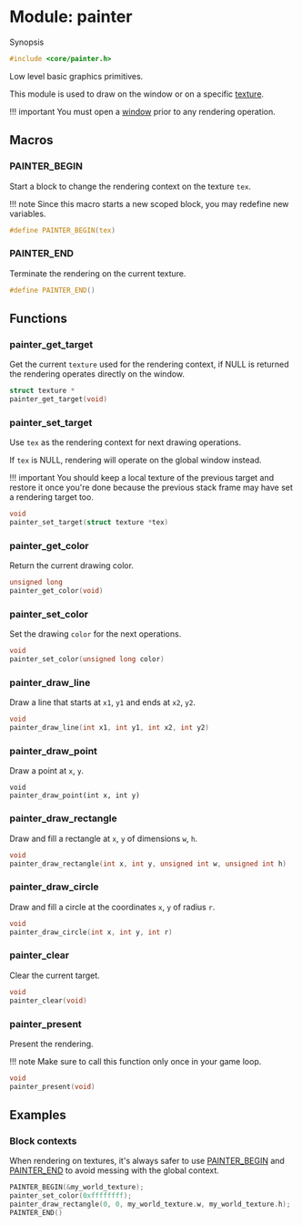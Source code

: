 # Module: painter

Synopsis

```c
#include <core/painter.h>
```

Low level basic graphics primitives.

This module is used to draw on the window or on a specific
[texture](texture.md).

!!! important
    You must open a [window](window.md#window_open) prior to any rendering
    operation.

## Macros

### PAINTER\_BEGIN

Start a block to change the rendering context on the texture `tex`.

!!! note
    Since this macro starts a new scoped block, you may redefine new variables.

```c
#define PAINTER_BEGIN(tex)
```

### PAINTER\_END

Terminate the rendering on the current texture.

```c
#define PAINTER_END()
```

## Functions

### painter\_get\_target

Get the current `texture` used for the rendering context, if NULL is returned
the rendering operates directly on the window.

```c
struct texture *
painter_get_target(void)
```

### painter\_set\_target

Use `tex` as the rendering context for next drawing operations.

If `tex` is NULL, rendering will operate on the global window instead.

!!! important
    You should keep a local texture of the previous target and restore it once
    you're done because the previous stack frame may have set a rendering target
    too.

```c
void
painter_set_target(struct texture *tex)
```

### painter\_get\_color

Return the current drawing color.

```c
unsigned long
painter_get_color(void)
```

### painter\_set\_color

Set the drawing `color` for the next operations.

```c
void
painter_set_color(unsigned long color)
```

### painter\_draw\_line

Draw a line that starts at `x1`, `y1` and ends at `x2`, `y2`.

```c
void
painter_draw_line(int x1, int y1, int x2, int y2)
```

### painter\_draw\_point

Draw a point at `x`, `y`.

```
void
painter_draw_point(int x, int y)
```

### painter\_draw\_rectangle

Draw and fill a rectangle at `x`, `y` of dimensions `w`, `h`.

```c
void
painter_draw_rectangle(int x, int y, unsigned int w, unsigned int h)
```

### painter\_draw\_circle

Draw and fill a circle at the coordinates `x`, `y` of radius `r`.

```c
void
painter_draw_circle(int x, int y, int r)
```

### painter\_clear

Clear the current target.

```c
void
painter_clear(void)
```

### painter\_present

Present the rendering.

!!! note
    Make sure to call this function only once in your game loop.

```c
void
painter_present(void)
```

## Examples

### Block contexts

When rendering on textures, it's always safer to use
[PAINTER_BEGIN](#painter_begin) and [PAINTER_END](#painter_end) to avoid messing
with the global context.

```c
PAINTER_BEGIN(&my_world_texture);
painter_set_color(0xffffffff);
painter_draw_rectangle(0, 0, my_world_texture.w, my_world_texture.h);
PAINTER_END()
```
